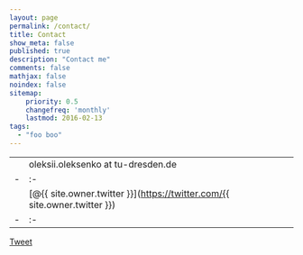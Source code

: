 ```yaml
---
layout: page
permalink: /contact/
title: Contact
show_meta: false
published: true
description: "Contact me"
comments: false
mathjax: false
noindex: false
sitemap:
    priority: 0.5
    changefreq: 'monthly'
    lastmod: 2016-02-13
tags:
  - "foo boo"
---
```


| | | 
| - | :- |
| <i class="fa fa-envelope"></i> |  oleksii.oleksenko at tu-dresden.de   | 
| - | :- |
| <i class="fa fa-twitter"></i> | [@{{ site.owner.twitter }}](https://twitter.com/{{ site.owner.twitter }})  | 
| - | :- |

<a href="https://twitter.com/share" class="twitter-share-button" data-via="{{ site.owner.twitter }}" data-size="small" data-dnt="true">Tweet</a> <a href="javascript:window.print()" class="social-icons" title="Printer friendly format"><i class="fa fa-print"></i></a>

<script>!function(d,s,id){var js,fjs=d.getElementsByTagName(s)[0],p=/^http:/.test(d.location)?'http':'https';if(!d.getElementById(id)){js=d.createElement(s);js.id=id;js.src=p+'://platform.twitter.com/widgets.js';fjs.parentNode.insertBefore(js,fjs);}}(document, 'script', 'twitter-wjs');</script>

